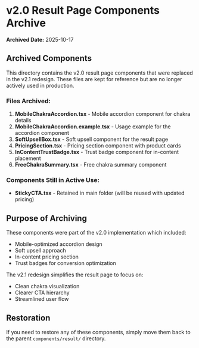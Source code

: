 # v2.0 Result Page Components Archive

**Archived Date:** 2025-10-17

## Archived Components

This directory contains the v2.0 result page components that were replaced in the v2.1 redesign. These files are kept for reference but are no longer actively used in production.

### Files Archived:

1. **MobileChakraAccordion.tsx** - Mobile accordion component for chakra details
2. **MobileChakraAccordion.example.tsx** - Usage example for the accordion component
3. **SoftUpsellBox.tsx** - Soft upsell component for the result page
4. **PricingSection.tsx** - Pricing section component with product cards
5. **InContentTrustBadge.tsx** - Trust badge component for in-content placement
6. **FreeChakraSummary.tsx** - Free chakra summary component

### Components Still in Active Use:

- **StickyCTA.tsx** - Retained in main folder (will be reused with updated pricing)

## Purpose of Archiving

These components were part of the v2.0 implementation which included:
- Mobile-optimized accordion design
- Soft upsell approach
- In-content pricing section
- Trust badges for conversion optimization

The v2.1 redesign simplifies the result page to focus on:
- Clean chakra visualization
- Clearer CTA hierarchy
- Streamlined user flow

## Restoration

If you need to restore any of these components, simply move them back to the parent `components/result/` directory.
